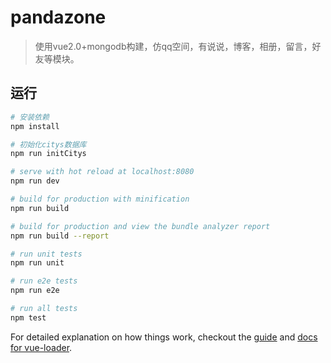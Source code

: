 # pandazone

> 使用vue2.0+mongodb构建，仿qq空间，有说说，博客，相册，留言，好友等模块。

## 运行

``` bash
# 安装依赖
npm install

# 初始化citys数据库
npm run initCitys

# serve with hot reload at localhost:8080
npm run dev

# build for production with minification
npm run build

# build for production and view the bundle analyzer report
npm run build --report

# run unit tests
npm run unit

# run e2e tests
npm run e2e

# run all tests
npm test
```

For detailed explanation on how things work, checkout the [guide](http://vuejs-templates.github.io/webpack/) and [docs for vue-loader](http://vuejs.github.io/vue-loader).
